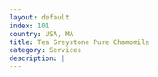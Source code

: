 ```yaml
---
layout: default
index: 101
country: USA, MA
title: Tea Greystone Pure Chamomile
category: Services
description: |
---
```

